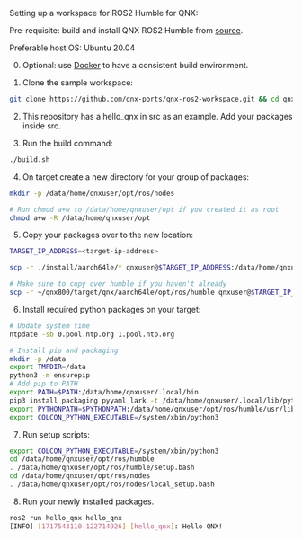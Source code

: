 Setting up a workspace for ROS2 Humble for QNX:

Pre-requisite: build and install QNX ROS2 Humble from [source](https://github.com/qnx-ports/build-files/blob/main/ports/ros2/README.md).                                     

Preferable host OS: Ubuntu 20.04

0. Optional: use [Docker](https://github.com/qnx-ports/build-files/blob/main/docker/README.md) to have a consistent build environment.

1. Clone the sample workspace:
```bash
git clone https://github.com/qnx-ports/qnx-ros2-workspace.git && cd qnx-ros2-workspace
```

2. This repository has a hello_qnx in src as an example. Add your packages inside src.

3. Run the build command:
```bash
./build.sh
```

4. On target create a new directory for your group of packages:
```bash
mkdir -p /data/home/qnxuser/opt/ros/nodes

# Run chmod a+w to /data/home/qnxuser/opt if you created it as root
chmod a+w -R /data/home/qnxuser/opt
```

5. Copy your packages over to the new location:
```bash
TARGET_IP_ADDRESS=<target-ip-address>

scp -r ./install/aarch64le/* qnxuser@$TARGET_IP_ADDRESS:/data/home/qnxuser/opt/ros/nodes

# Make sure to copy over humble if you haven't already
scp -r ~/qnx800/target/qnx/aarch64le/opt/ros/humble qnxuser@$TARGET_IP_ADDRESS:/data/home/qnxuser/opt/ros/
```

6. Install required python packages on your target:
```bash
# Update system time
ntpdate -sb 0.pool.ntp.org 1.pool.ntp.org

# Install pip and packaging
mkdir -p /data
export TMPDIR=/data
python3 -m ensurepip
# Add pip to PATH
export PATH=$PATH:/data/home/qnxuser/.local/bin
pip3 install packaging pyyaml lark -t /data/home/qnxuser/.local/lib/python3.11/site-packages/
export PYTHONPATH=$PYTHONPATH:/data/home/qnxuser/opt/ros/humble/usr/lib/python3.11/site-packages/:/data/home/qnxuser/.local/lib/python3.11/site-packages/
export COLCON_PYTHON_EXECUTABLE=/system/xbin/python3
```

7. Run setup scripts:
```bash
export COLCON_PYTHON_EXECUTABLE=/system/xbin/python3
cd /data/home/qnxuser/opt/ros/humble
. /data/home/qnxuser/opt/ros/humble/setup.bash
cd /data/home/qnxuser/opt/ros/nodes
. /data/home/qnxuser/opt/ros/nodes/local_setup.bash
```

8. Run your newly installed packages.
```bash
ros2 run hello_qnx hello_qnx
[INFO] [1717543110.122714926] [hello_qnx]: Hello QNX!
```
